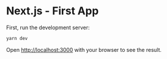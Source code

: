 # Next.js - First App

First, run the development server:

```bash
yarn dev
```

Open [http://localhost:3000](http://localhost:3000) with your browser to see the result.
